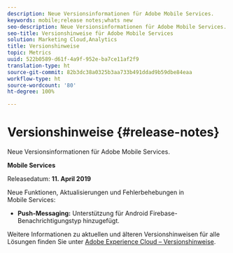 ```yaml
---
description: Neue Versionsinformationen für Adobe Mobile Services.
keywords: mobile;release notes;whats new
seo-description: Neue Versionsinformationen für Adobe Mobile Services.
seo-title: Versionshinweise für Adobe Mobile Services
solution: Marketing Cloud,Analytics
title: Versionshinweise
topic: Metrics
uuid: 522b0589-d61f-4a9f-952e-ba7ce11af2f9
translation-type: ht
source-git-commit: 82b3dc38a0325b3aa733b491ddad9b59dbe84eaa
workflow-type: ht
source-wordcount: '80'
ht-degree: 100%

---
```



# Versionshinweise {#release-notes}

Neue Versionsinformationen für Adobe Mobile Services.

**Mobile Services**

Releasedatum: **11. April 2019**

Neue Funktionen, Aktualisierungen und Fehlerbehebungen in Mobile Services:

* **Push-Messaging:** Unterstützung für Android Firebase-Benachrichtigungstyp hinzugefügt.

Weitere Informationen zu aktuellen und älteren Versionshinweisen für alle Lösungen finden Sie unter [Adobe Experience Cloud – Versionshinweise](https://docs.adobe.com/content/help/de-DE/release-notes/experience-cloud/current.html).

